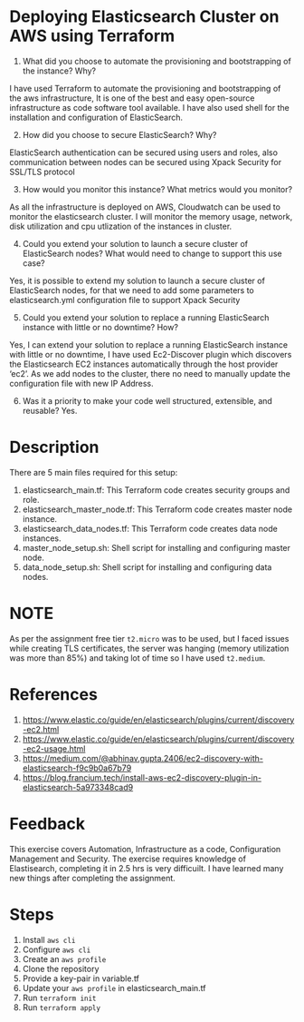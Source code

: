 # Deploying Elasticsearch Cluster on AWS using Terraform

1. What did you choose to automate the provisioning and bootstrapping of the instance? Why?

I have used Terraform to automate the provisioning and bootstrapping of the aws infrastructure, It is one of the best and easy open-source 
infrastructure as code software tool available. I have also used shell for the installation and configuration of ElasticSearch.

2. How did you choose to secure ElasticSearch? Why?

ElasticSearch authentication can be secured using users and roles, also communication between nodes can be secured using Xpack Security 
for SSL/TLS protocol

3. How would you monitor this instance? What metrics would you monitor?

As all the infrastructure is deployed on AWS, Cloudwatch can be used to monitor the elasticsearch cluster. I will monitor the memory usage, network, disk utilization and cpu utlization of the instances in cluster.

4. Could you extend your solution to launch a secure cluster of ElasticSearch nodes? What
would need to change to support this use case?

Yes, it is possible to extend my solution to launch a secure cluster of ElasticSearch nodes, for that we need to add some parameters
to elasticsearch.yml configuration file to support Xpack Security

5. Could you extend your solution to replace a running ElasticSearch instance with little or no
downtime? How?

Yes, I can extend your solution to replace a running ElasticSearch instance with little or no downtime, I have used Ec2-Discover plugin which discovers the Elasticsearch EC2 instances automatically through the host provider ‘ec2’. As we add nodes to the cluster, there no need to manually update the configuration file with new IP Address.

6. Was it a priority to make your code well structured, extensible, and reusable? 
Yes.

# Description
There are 5 main files required for this setup:

1. elasticsearch_main.tf: This Terraform code creates security groups and role.
2. elasticsearch_master_node.tf: This Terraform code creates master node instance.
3. elasticsearch_data_nodes.tf: This Terraform code creates data node instances.
4. master_node_setup.sh: Shell script for installing and configuring master node.
5. data_node_setup.sh: Shell script for installing and configuring data nodes.

# NOTE 
As per the assignment free tier `t2.micro` was to be used, but I faced issues while creating TLS certificates, the server was hanging (memory utilization was more than 85%) and taking lot of time so I have used `t2.medium`.

# References 

1. https://www.elastic.co/guide/en/elasticsearch/plugins/current/discovery-ec2.html
2. https://www.elastic.co/guide/en/elasticsearch/plugins/current/discovery-ec2-usage.html
3. https://medium.com/@abhinav.gupta.2406/ec2-discovery-with-elasticsearch-f9c9b0a67b79
4. https://blog.francium.tech/install-aws-ec2-discovery-plugin-in-elasticsearch-5a973348cad9

# Feedback

This exercise covers Automation, Infrastructure as a code, Configuration Management and Security. The exercise requires knowledge of Elastisearch, completing it in 2.5 hrs is very difficuilt. I have learned many new things after completing the assignment.

# Steps

1. Install `aws cli`
2. Configure `aws cli`
3. Create an `aws profile`
4. Clone the repository
5. Provide a key-pair in variable.tf
6. Update your `aws profile` in elasticsearch_main.tf
7. Run `terraform init`
8. Run `terraform apply`

